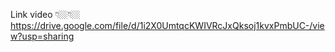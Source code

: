 
Link video 👇🏼👇🏼
https://drive.google.com/file/d/1i2X0UmtqcKWIVRcJxQksoj1kvxPmbUC-/view?usp=sharing
